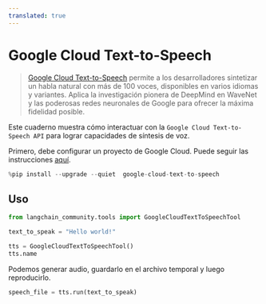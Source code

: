 ```yaml
---
translated: true
---
```


# Google Cloud Text-to-Speech

>[Google Cloud Text-to-Speech](https://cloud.google.com/text-to-speech) permite a los desarrolladores sintetizar un habla natural con más de 100 voces, disponibles en varios idiomas y variantes. Aplica la investigación pionera de DeepMind en WaveNet y las poderosas redes neuronales de Google para ofrecer la máxima fidelidad posible.

Este cuaderno muestra cómo interactuar con la `Google Cloud Text-to-Speech API` para lograr capacidades de síntesis de voz.

Primero, debe configurar un proyecto de Google Cloud. Puede seguir las instrucciones [aquí](https://cloud.google.com/text-to-speech/docs/before-you-begin).

```python
%pip install --upgrade --quiet  google-cloud-text-to-speech
```

## Uso

```python
from langchain_community.tools import GoogleCloudTextToSpeechTool

text_to_speak = "Hello world!"

tts = GoogleCloudTextToSpeechTool()
tts.name
```

Podemos generar audio, guardarlo en el archivo temporal y luego reproducirlo.

```python
speech_file = tts.run(text_to_speak)
```
